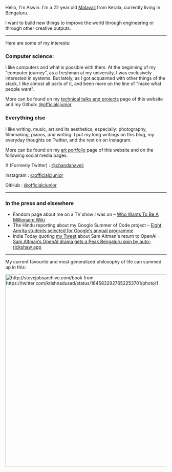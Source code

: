 Hello, I'm Aswin. I'm a 22 year old [Malayali](https://en.wikipedia.org/wiki/Malayali) from Kerala, currently living in Bengaluru.

I want to build new things to improve the world through engineering or through other creative outputs.

---

Here are some of my interests:

### Computer science:

I like computers and what is possible with them. At the beginning of my "computer journey", as a freshman at my university, I was exclusively interested in systems. But lately, as I got acquainted with other things of the stack, I like almost all parts of it,
and been more on the line of "make what people want".

More can be found on my [technical talks and projects](/tech) page of this website and my Github: [@officialcjunior](https://github.com/officialcjunior)

### Everything else

I like writing, music, art and its aesthetics, especially: photography, filmmaking, pianos, and writing. I put my long writings on
this blog, my everyday thoughts on Twitter, and the rest on on Instagram.

More can be found on my [art portfolio](/art) page of this website and on the following social media pages.

X (Formerly Twitter) : [@chandanaveli](https://twitter.com/chandanaveli)

Instagram : [@officialcjunior](https://instagram.com/officialcjunior)

GitHub : [@officialcjunior](https://github.com/officialcjunior)

---

### In the press and elsewhere
- Fandom page about me on a TV show I was on – [Who Wants To Be A Millionaire Wiki](https://millionaire.fandom.com/wiki/Aswin_and_Krishnapriya)
- The Hindu reporting about my Google Summer of Code project – [Eight Amrita students selected for Google’s annual programme](https://www.thehindu.com/news/cities/Coimbatore/eight-amrita-students-selected-for-googles-annual-programme/article35311592.ece)
- India Today quoting [my Tweet](https://x.com/chandanaveli/status/1727705540565016897?s=20) about Sam Altman's return to OpenAI – [Sam Altman’s OpenAI drama gets a Peak Bengaluru spin by auto-rickshaw app](https://www.indiatoday.in/trending-news/story/sam-altman-openai-drama-gets-a-peak-bengaluru-spin-by-namma-yatri-app-2467287-2023-11-25)

---

My current favourite and most generalized philosophy of life can summed up in this:

<img src="https://pbs.twimg.com/media/FtcsUxcaQAE71YG?format=jpg&name=large" alt="http://stevejobsarchive.com/book from https://twitter.com/krishnadusad/status/1645832927652253701/photo/1" width="600"/>

